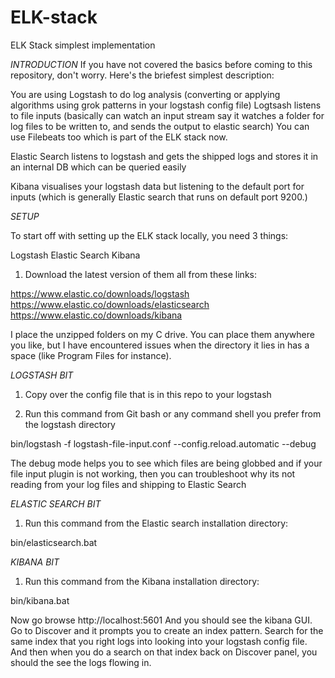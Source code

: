 # ELK-stack
ELK Stack simplest implementation

*INTRODUCTION*
If you have not covered the basics before coming to this repository, don't worry. 
Here's the briefest simplest description:

You are using Logstash to do log analysis (converting or applying algorithms using grok patterns in your logstash config file)
Logtsash listens to file inputs (basically can watch an input stream say it watches a folder for log files to be written to, and sends the output to elastic search) You can use Filebeats too which is part of the ELK stack now.

Elastic Search listens to logstash and gets the shipped logs and stores it in an internal DB which can be queried easily

Kibana visualises your logstash data but listening to the default port for inputs (which is generally Elastic search that runs on default port 9200.) 

*SETUP*

To start off with setting up the ELK stack locally, you need 3 things:

Logstash
Elastic Search
Kibana

1. Download the latest version of them all from these links:

https://www.elastic.co/downloads/logstash
https://www.elastic.co/downloads/elasticsearch
https://www.elastic.co/downloads/kibana

I place the unzipped folders on my C drive. You can place them anywhere you like, but I have encountered issues when the directory it lies in has a space (like Program Files for instance). 

*LOGSTASH BIT*

1. Copy over the config file that is in this repo to your logstash

2. Run this command from Git bash or any command shell you prefer from the logstash directory

bin/logstash -f logstash-file-input.conf --config.reload.automatic --debug

The debug mode helps you to see which files are being globbed and if your file input plugin is not working, then you can troubleshoot why its not reading from your log files and shipping to Elastic Search

*ELASTIC SEARCH BIT*

1. Run this command from the Elastic search installation directory:

bin/elasticsearch.bat

*KIBANA BIT*

1. Run this command from the Kibana installation directory:

bin/kibana.bat

Now go browse http://localhost:5601
And you should see the kibana GUI.
Go to Discover and it prompts you to create an index pattern. Search for the same index that you right logs into looking into your logstash config file.
And then when you do a search on that index back on Discover panel, you should the see the logs flowing in.





